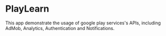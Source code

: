# PlayLearn
This app demonstrate the usage of google play services's APIs, including AdMob, Analytics, Authentication and Notifications.

